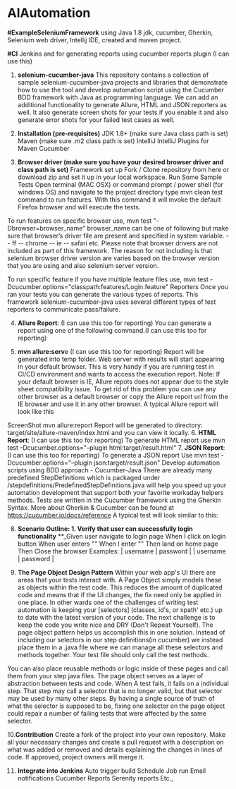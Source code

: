 # AIAutomation

**#ExampleSeleniumFramework** using Java 1.8 jdk, cucumber, Gherkin, Selenium web driver, Intellij IDE, created and maven project.

**#CI**
Jenkins and for generating reports using cucumber reports plugin (I can use this)

1. **selenium-cucumber-java**
This repository contains a collection of sample selenium-cucumber-java projects and libraries that demonstrate how to use the tool and develop automation script using the Cucumber BDD framework with Java as programming language. We can add an additional functionality to generate Allure, HTML and JSON reporters as well. It also generate screen shots for your tests if you enable it and also generate error shots for your failed test cases as well.

2. **Installation (pre-requisites)**
JDK 1.8+ (make sure Java class path is set) Maven (make sure .m2 class path is set) IntelliJ IntelliJ Plugins for Maven Cucumber

3. **Browser driver (make sure you have your desired browser driver and class path is set)**
Framework set up Fork / Clone repository from here or download zip and set it up in your local workspace.
Run Some Sample Tests
Open terminal (MAC OSX) or command prompt / power shell (for windows OS) and navigate to the project directory type mvn clean test command to run features. With this command it will invoke the default Firefox browser and will execute the tests.

To run features on specific browser use, mvn test "-Dbrowser=browser_name" browser_name can be one of following but make sure that browser’s driver file are present and specified in system variable. -- ff -- chrome -- ie -- safari etc. Please note that browser drivers are not included as part of this framework. The reason for not including is that selenium browser driver version are varies based on the browser version that you are using and also selenium server version.

To run specific feature if you have multiple feature files use, mvn test -Dcucumber.options="classpath:features/Login.feature" Reporters Once you ran your tests you can generate the various types of reports. This framework selenium-cucumber-java uses several different types of test reporters to communicate pass/failure.

4. **Allure Report**: (I can use this too for reporting)
You can generate a report using one of the following command.(I can use this too for reporting)

5. **mvn allure:serv**e (I can use this too for reporting)
Report will be generated into temp folder. Web server with results will start appearing in your default browser. This is very handy if you are running test in CI/CD environment and wants to access the execution report. Note: If your default browser is IE, Allure repots does not appear due to the style sheet compatibility issue. To get rid of this problem you can use any other browser as a default browser or copy the Allure report url from the IE browser and use it in any other browser. A typical Allure report will look like this

ScreenShot
mvn allure:report
Report will be generated tо directory: target/site/allure-maven/index.html and you can view it locally.
6. **HTML Report**: (I can use this too for reporting)
To generate HTML report use mvn test -Dcucumber.options="–plugin html:target/result.html"
7. **JSON Report**: (I can use this too for reporting)
To generate a JSON report Use mvn test -Dcucumber.options="–plugin json:target/result.json"
Develop automation scripts using BDD approach - Cucumber-Java
There are already many predefined StepDefinitions which is packaged under /stepdefinitions/PredefinedStepDefinitions.java will help you speed up your automation development that support both your favorite workaday helpers methods.
Tests are written in the Cucumber framework using the Gherkin Syntax. More about Gherkin & Cucumber can be found at https://cucumber.io/docs/reference A typical test will look similar to this:

8. **Scenario Outline: 1. Verify that user can successfully login functionality**
**_Given user navigate to login page
When I click on login button
When user enters "<username>"
When I enter "<password>"
Then land on home page
Then Close the browser 
    Examples:
  | username | password |
  | username | password |
    
9. **The Page Object Design Pattern**
Within your web app's UI there are areas that your tests interact with. A Page Object simply models these as objects within the test code. This reduces the amount of duplicated code and means that if the UI changes, the fix need only be applied in one place. In other wards one of the challenges of writing test automation is keeping your [selectors] (classes, id's, or xpath' etc.) up to date with the latest version of your code. The next challenge is to keep the code you write nice and DRY (Don't Repeat Yourself). The page object pattern helps us accomplish this in one solution. Instead of including our selectors in our step definitions(in cucumber) we instead place them in a .java file where we can manage all these selectors and methods together. Your test file should only call the test methods.

You can also place reusable methods or logic inside of these pages and call them from your step java files. The page object serves as a layer of abstraction between tests and code. When A test fails, it fails on a individual step. That step may call a selector that is no longer valid, but that selector may be used by many other steps. By having a single source of truth of what the selector is supposed to be, fixing one selector on the page object could repair a number of failing tests that were affected by the same selector.

10.**Contribution**
Create a fork of the project into your own repository. Make all your necessary changes and create a pull request with a description on what was added or removed and details explaining the changes in lines of code. If approved, project owners will merge it.

11. **Integrate into Jenkins**
Auto trigger build
Schedule Job run
Email notifications
Cucumber Reports 
Serenity reports
Etc.,
